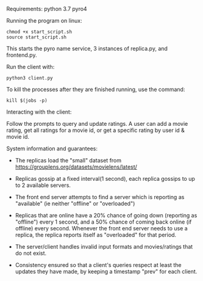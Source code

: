 Requirements:
python 3.7
pyro4

Running the program on linux:

    chmod +x start_script.sh
    source start_script.sh

This starts the pyro name service, 3 instances of replica.py, and frontend.py.


Run the client with:

    python3 client.py

To kill the processes after they are finished running, use the command:

    kill $(jobs -p)

Interacting with the client:

Follow the prompts to query and update ratings. A user can add a movie rating,
get all ratings for a movie id, or get a specific rating by user id & movie id.

System information and guarantees:
- The replicas load the "small" dataset from https://grouplens.org/datasets/movielens/latest/

- Replicas gossip at a fixed interval(1 second), each replica gossips to up to 2 available servers.

- The front end server attempts to find a server which is reporting as "available" (ie neither "offline" or "overloaded")

- Replicas that are online have a 20% chance of going down (reporting as "offline") every 1 second, and a 50% chance of coming back online (if
offline) every second. Whenever the front end server needs to use a replica, the replica reports itself as "overloaded" for that period.

- The server/client handles invalid input formats and movies/ratings that do not exist.

- Consistency ensured so that a client's queries respect at least the updates they have made,
 by keeping a timestamp "prev" for each client.
